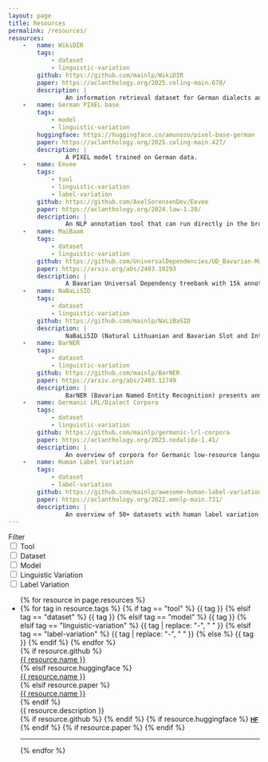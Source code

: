 ```yaml
---
layout: page
title: Resources
permalink: /resources/
resources:
    -   name: WikiDIR
        tags:
            - dataset
            - linguistic-variation
        github: https://github.com/mainlp/WikiDIR
        paper: https://aclanthology.org/2025.coling-main.678/
        description: |
                An information retrieval dataset for German dialects and regional languages, with dictionaries of spelling/lexical variations.
    -   name: German PIXEL base
        tags:
            - model
            - linguistic-variation
        huggingface: https://huggingface.co/amunozo/pixel-base-german
        paper: https://aclanthology.org/2025.coling-main.427/
        description: |
                A PIXEL model trained on German data.
    -   name: Eevee
        tags:
            - tool
            - linguistic-variation
            - label-variation
        github: https://github.com/AxelSorensenDev/Eevee
        paper: https://aclanthology.org/2024.law-1.20/
        description: |
                An NLP annotation tool that can run directly in the browser. It allows for annotation of multiple tasks on a single dataset and supports four task-types: sequence labeling, span labeling, text classification and seq2seq.
    -   name: MaiBaam
        tags:
            - dataset
            - linguistic-variation
        github: https://github.com/UniversalDependencies/UD_Bavarian-MaiBaam
        paper: https://arxiv.org/abs/2403.10293
        description: |
                A Bavarian Universal Dependency treebank with 15k annotated tokens from all Bavarian dialect areas and multiple text genres (wiki, fiction, grammar examples, social, non-fiction).
    -   name: NaBaLiSID
        tags:
            - dataset
            - linguistic-variation
        github: https://github.com/mainlp/NaLiBaSID
        description: |
                NaBaLiSID (Natural Lithuanian and Bavarian Slot and Intent Detection) provides new slot and intent detection evaluation datasets for Bavarian and Lithuanian, combining translations of xSID and MASSIVE with more natural, non-translated utterances.
    -   name: BarNER
        tags:
            - dataset
            - linguistic-variation
        github: https://github.com/mainlp/BarNER
        paper: https://arxiv.org/abs/2403.12749
        description: |
                BarNER (Bavarian Named Entity Recognition) presents annotations for named entities in Bavarian wiki and tweet data (161k tokens).
    -   name: Germanic LRL/Dialect Corpora
        tags:
            - dataset
            - linguistic-variation
        github: https://github.com/mainlp/germanic-lrl-corpora
        paper: https://aclanthology.org/2023.nodalida-1.41/
        description: |
                An overview of corpora for Germanic low-resource languages and dialects, covering >30 languages and >100 corpora.
    -   name: Human Label Variation
        tags:
            - dataset
            - label-variation
        github: https://github.com/mainlp/awesome-human-label-variation
        paper: https://aclanthology.org/2022.emnlp-main.731/
        description: |
                An overview of 50+ datasets with human label variation (multiple, un-aggregated annotations per instance) in Natural Language Processing and Computer Vision.
---
```



<div class="grid grid-cols-1 md:grid-cols-6 gap-4">
    <!-- Filters -->
    <div class="col-span-2 text-base text-start order-first md:pb-0 pb-8">
        <div class="gap-2 flex flex-col">
            <div class="text-headings font-semibold">
                Filter
            </div>
            <div class="flex items-center me-4">
                <input onclick="filterResources('tool')" id="tool-checkbox" type="checkbox" value="" class="w-4 h-4 text-amber-700 focus:ring-0 focus:ring-offset-0 bg-gray-100 border-gray-300 rounded">
                <label for="tool-checkbox" class="ms-2 pl-2 text-sm font-medium text-gray-900">Tool</label>
            </div>
            <div class="flex items-center me-4">
                <input onclick="filterResources('dataset')" id="dataset-checkbox" type="checkbox" value="" class="w-4 h-4 text-rose-700 focus:ring-0 focus:ring-offset-0 bg-gray-100 border-gray-300 rounded ">
                <label for="dataset-checkbox" class="ms-2 pl-2 text-sm font-medium text-gray-900 ">Dataset</label>
            </div>
            <div class="flex items-center me-4">
                <input onclick="filterResources('model')" id="model-checkbox" type="checkbox" value="" class="w-4 h-4 text-violet-700 focus:ring-0 focus:ring-offset-0 bg-gray-100 border-gray-300 rounded ">
                <label for="model-checkbox" class="ms-2 pl-2 text-sm font-medium text-gray-900 ">Model</label>
            </div>
            <div class="flex items-center me-4">
                <input onclick="filterResources('linguistic-variation')" id="linguistic-checkbox" type="checkbox" value="" class="w-4 h-4 text-sky-700 focus:ring-0 focus:ring-offset-0 bg-gray-100 border-gray-300 rounded ">
                <label for="linguistic-checkbox" class="ms-2 pl-2 text-sm font-medium text-gray-900 ">Linguistic Variation</label>
            </div>
            <div class="flex items-center me-4">
                <input onclick="filterResources('label-variation')" id="label-checkbox" type="checkbox" value="" class="w-4 h-4 text-emerald-700 focus:ring-0 focus:ring-offset-0 bg-gray-100 border-gray-300 rounded ">
                <label for="label-checkbox" class="ms-2 pl-2 text-sm font-medium text-gray-900 ">Label Variation</label>
            </div>
        </div>
    </div>
    <!-- Displayed Resources -->
    <div class="col-span-4 text-left">
        <ul id="resourceList" class="">
        {% for resource in page.resources %}
            <li class="resourceItem animate-fade duration-700 pb-8" data-tags="{{ resource.tags | join: ' '}}">
                <div class="resourceTags">
                <!-- bit of a hacky workaround. Might replace this later-->
                    {% for tag in resource.tags  %}
                        {% if tag == "tool" %}
                        <span class="inline-block px-2 py-0.5 mr-2 bg-amber-300 text-amber-800 font-semibold rounded-full text-xs capitalize">{{ tag }}</span>
                        {% elsif tag == "dataset" %}
                        <span class="inline-block px-2 py-0.5 mr-2 bg-rose-300 text-rose-800 font-semibold rounded-full text-xs capitalize">{{ tag }}</span>
                        {% elsif tag == "model" %}
                        <span class="inline-block px-2 py-0.5 mr-2 bg-violet-300 text-violet-800 font-semibold rounded-full text-xs capitalize">{{ tag }}</span>
                        {% elsif tag == "linguistic-variation" %}
                        <span class="inline-block px-2 py-0.5 mr-2 bg-sky-300 text-sky-800 font-semibold rounded-full text-xs capitalize">{{ tag | replace: "-", " " }}</span>
                        {% elsif tag == "label-variation" %}
                        <span class="inline-block px-2 py-0.5 mr-2 bg-emerald-300 text-emerald-8700 font-semibold rounded-full text-xs capitalize">{{ tag | replace: "-", " "  }}</span>
                        {% else %}
                        <span class="inline-block px-2 py-0.5 mr-2 bg-blue-700 text-white font-semibold rounded-full text-xs capitalize">{{ tag }}</span>
                        {% endif %}
                    {% endfor %}
                </div>
                {% if resource.github %}
                <a href="{{ resource.github }}" target="_blank" rel="noreferrer" class="inline-block">
                    <div class="text-large py-1 font-bold text-heading hover:text-link">
                        {{ resource.name }}
                    </div>
                </a>
                {% elsif resource.huggingface %}
                <a href="{{ resource.huggingface }}" target="_blank" rel="noreferrer" class="inline-block">
                    <div class="text-large py-1 font-bold text-heading hover:text-link">
                        {{ resource.name }}
                    </div>
                </a>
                {% elsif resource.paper %}
                <a href="{{ resource.paper }}" target="_blank" rel="noreferrer" class="inline-block">
                    <div class="text-large py-1 font-bold text-heading hover:text-link">
                        {{ resource.name }}
                    </div>
                </a>
                {% endif %}
                <div class="text-base text-mainText">
                {{ resource.description }}
                </div>
                <div class="space-x-1 pt-1">
                    {% if resource.github %}
                    <a href="{{ resource.github }}" target="_blank" rel="noreferrer">
                        <i class="fab fa-github hover:text-link transition-transform transform hover:scale-110"></i>
                    </a>
                    {% endif %}
                    {% if resource.huggingface %}
                    <a href="{{ resource.huggingface }}" target="_blank" rel="noreferrer">
                        <span style="font-size: smaller; font-weight: bolder;">HF</span>
                        <!-- <span style="color:transparent; text-shadow: 0 0 0 rgb(51 65 85 / var(--tw-text-opacity));">🤗</span> -->
                    </a>
                    {% endif %}
                    {% if resource.paper %}
                    <a href="{{resource.paper}}" target="_blank" rel="noreferrer">
                        <i class="fas fa-book-open cursor-pointer transition-transform transform hover:scale-110 hover:text-link"></i>
                    </a>
                    {% endif %}
                </div>
                <hr class="rounded w-full mt-2 gray-700 bg-gray-600">
            </li>
        {% endfor %}
        </ul>
    </div>
</div>

<script>
let activeFilters = [];

function filterResources(tag) {
    const resourceItems = document.querySelectorAll('.resourceItem');
    const index = activeFilters.indexOf(tag);
    if (index !== -1) {
        activeFilters.splice(index, 1);
    } else {
        activeFilters.push(tag);
    }

    resourceItems.forEach(item => {
        const tags = item.getAttribute('data-tags').split(' ');
        if (activeFilters.length === 0 || tagsContainAllActiveFilters(tags)) {
            item.style.display = 'block';
        } else {
            item.style.display = 'none';
        }
    });
}

function tagsContainAllActiveFilters(tags) {
    return activeFilters.every(filter => tags.includes(filter));
}
</script>
